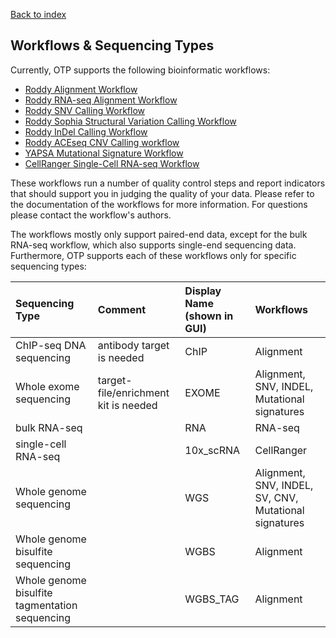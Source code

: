 <!--
  ~ Copyright 2011-2024 The OTP authors
  ~
  ~ Permission is hereby granted, free of charge, to any person obtaining a copy
  ~ of this software and associated documentation files (the "Software"), to deal
  ~ in the Software without restriction, including without limitation the rights
  ~ to use, copy, modify, merge, publish, distribute, sublicense, and/or sell
  ~ copies of the Software, and to permit persons to whom the Software is
  ~ furnished to do so, subject to the following conditions:
  ~
  ~ The above copyright notice and this permission notice shall be included in all
  ~ copies or substantial portions of the Software.
  ~
  ~ THE SOFTWARE IS PROVIDED "AS IS", WITHOUT WARRANTY OF ANY KIND, EXPRESS OR
  ~ IMPLIED, INCLUDING BUT NOT LIMITED TO THE WARRANTIES OF MERCHANTABILITY,
  ~ FITNESS FOR A PARTICULAR PURPOSE AND NONINFRINGEMENT. IN NO EVENT SHALL THE
  ~ AUTHORS OR COPYRIGHT HOLDERS BE LIABLE FOR ANY CLAIM, DAMAGES OR OTHER
  ~ LIABILITY, WHETHER IN AN ACTION OF CONTRACT, TORT OR OTHERWISE, ARISING FROM,
  ~ OUT OF OR IN CONNECTION WITH THE SOFTWARE OR THE USE OR OTHER DEALINGS IN THE
  ~ SOFTWARE.
  -->

[Back to index](index.md)

## Workflows & Sequencing Types

Currently, OTP supports the following bioinformatic workflows:

  * [Roddy Alignment Workflow](https://github.com/DKFZ-ODCF/AlignmentAndQCWorkflows/)
  * [Roddy RNA-seq Alignment Workflow](https://github.com/DKFZ-ODCF/RNAseqWorkflow)
  * [Roddy SNV Calling Workflow](https://github.com/DKFZ-ODCF/SNVCallingWorkflow)
  * [Roddy Sophia Structural Variation Calling Workflow](https://github.com/DKFZ-ODCF/SophiaWorkflow)
  * [Roddy InDel Calling Workflow](https://github.com/DKFZ-ODCF/IndelCallingWorkflow)
  * [Roddy ACEseq CNV Calling workflow](https://github.com/DKFZ-ODCF/ACEseqWorkflow)
  * [YAPSA Mutational Signature Workflow](https://bioconductor.org/packages/release/bioc/html/YAPSA.html)
  * [CellRanger Single-Cell RNA-seq Workflow](https://support.10xgenomics.com/single-cell-gene-expression/software/pipelines/latest/what-is-cell-ranger)

These workflows run a number of quality control steps and report indicators that should support you in judging the quality of your data. Please refer to the documentation of the workflows for more information. For questions please contact the workflow's authors.

The workflows mostly only support paired-end data, except for the bulk RNA-seq workflow, which also supports single-end sequencing data. Furthermore, OTP supports each of these workflows only for specific sequencing types:

| Sequencing Type | Comment      | Display Name (shown in GUI)  | Workflows  |
|:----------------|:-------------|:-----------------------------|:-----------|
| ChIP-seq DNA sequencing                        | antibody target is needed            | ChIP      | Alignment                                             |
| Whole exome sequencing                         | target-file/enrichment kit is needed | EXOME     | Alignment, SNV, INDEL, Mutational signatures          |
| bulk RNA-seq                                   |                                      | RNA       | RNA-seq                                               |
| single-cell RNA-seq                            |                                      | 10x_scRNA | CellRanger                                            |
| Whole genome sequencing                        |                                      | WGS       | Alignment, SNV, INDEL, SV, CNV, Mutational signatures |
| Whole genome bisulfite sequencing              |                                      | WGBS      | Alignment                                             |
| Whole genome bisulfite tagmentation sequencing |                                      | WGBS_TAG  | Alignment                                             |
